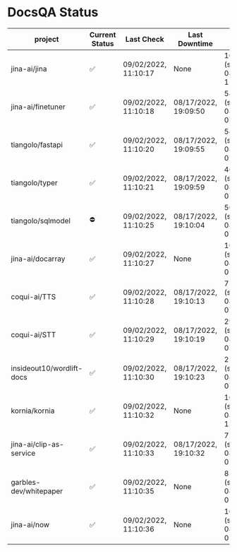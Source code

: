 # DocsQA Status

|         project         |Current Status|     Last Check     |   Last Downtime    |              % Uptime              |
|-------------------------|--------------|--------------------|--------------------|------------------------------------|
|jina-ai/jina             |✅            |09/02/2022, 11:10:17|None                |100.000 (since 08/29/2022, 11:24:14)|
|jina-ai/finetuner        |✅            |09/02/2022, 11:10:18|08/17/2022, 19:09:50|540.704 (since 08/15/2022, 07:09:42)|
|tiangolo/fastapi         |✅            |09/02/2022, 11:10:20|08/17/2022, 19:09:55|540.694 (since 08/15/2022, 07:09:42)|
|tiangolo/typer           |✅            |09/02/2022, 11:10:21|08/17/2022, 19:09:59|46.973 (since 08/15/2022, 07:09:42) |
|tiangolo/sqlmodel        |⛔️           |09/02/2022, 11:10:25|08/17/2022, 19:10:04|50.689 (since 08/15/2022, 07:09:42) |
|jina-ai/docarray         |✅            |09/02/2022, 11:10:27|None                |100.000 (since 08/24/2022, 01:39:12)|
|coqui-ai/TTS             |✅            |09/02/2022, 11:10:28|08/17/2022, 19:10:13|75.472 (since 08/15/2022, 07:09:42) |
|coqui-ai/STT             |✅            |09/02/2022, 11:10:29|08/17/2022, 19:10:19|297.854 (since 08/15/2022, 07:09:42)|
|insideout10/wordlift-docs|✅            |09/02/2022, 11:10:30|08/17/2022, 19:10:23|250.921 (since 08/15/2022, 07:09:42)|
|kornia/kornia            |✅            |09/02/2022, 11:10:32|None                |100.000 (since 08/30/2022, 13:49:49)|
|jina-ai/clip-as-service  |✅            |09/02/2022, 11:10:33|08/17/2022, 19:10:32|75.524 (since 08/15/2022, 07:09:42) |
|garbles-dev/whitepaper   |✅            |09/02/2022, 11:10:35|None                |85.864 (since 08/24/2022, 01:39:12) |
|jina-ai/now              |✅            |09/02/2022, 11:10:36|None                |100.000 (since 08/24/2022, 01:39:12)|
